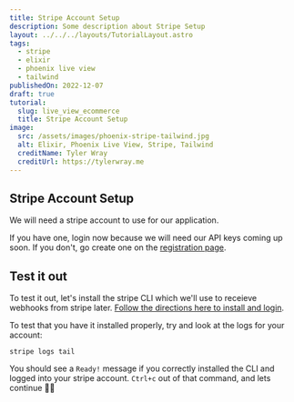 ```yaml
---
title: Stripe Account Setup
description: Some description about Stripe Setup
layout: ../../../layouts/TutorialLayout.astro
tags:
  - stripe
  - elixir
  - phoenix live view
  - tailwind
publishedOn: 2022-12-07
draft: true
tutorial:
  slug: live_view_ecommerce
  title: Stripe Account Setup
image:
  src: /assets/images/phoenix-stripe-tailwind.jpg
  alt: Elixir, Phoenix Live View, Stripe, Tailwind
  creditName: Tyler Wray
  creditUrl: https://tylerwray.me
---
```


## Stripe Account Setup

We will need a stripe account to use for our application.

If you have one, login now because we will need our API keys coming up soon.
If you don't, go create one on the [registration page](https://dashboard.stripe.com/register).

## Test it out

To test it out, let's install the stripe CLI which we'll use to receieve webhooks from stripe later.
[Follow the directions here to install and login](https://stripe.com/docs/stripe-cli).

To test that you have it installed properly, try and look at the logs for your account:

```shell
stripe logs tail
```

You should see a `Ready!` message if you correctly installed the CLI and logged into your stripe account.
`Ctrl+c` out of that command, and lets continue 👍🏼
